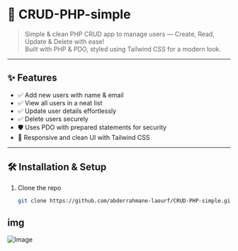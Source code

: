 # 🚀 CRUD-PHP-simple

> Simple & clean PHP CRUD app to manage users — Create, Read, Update & Delete with ease!  
> Built with PHP & PDO, styled using Tailwind CSS for a modern look.
---
## ✨ Features


- ✅ Add new users with name & email  
- ✅ View all users in a neat list  
- ✅ Update user details effortlessly  
- ✅ Delete users securely  
- 🛡️ Uses PDO with prepared statements for security  
- 🎨 Responsive and clean UI with Tailwind CSS  

---

## 🛠️ Installation & Setup

1. Clone the repo  
   ```bash
   git clone https://github.com/abderrahmane-laourf/CRUD-PHP-simple.git

## img
![Image](https://github.com/user-attachments/assets/2f131cf2-e30b-4b98-844d-90cd6fa8a277)
